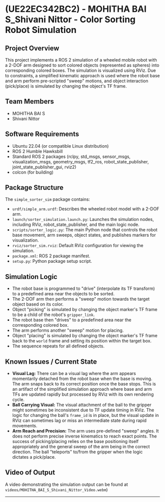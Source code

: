 # (UE22EC342BC2) - MOHITHA BAI S_Shivani Nittor - Color Sorting Robot Simulation

## Project Overview

This project implements a ROS 2 simulation of a wheeled mobile robot with a 2-DOF arm designed to sort colored objects (represented as spheres) into corresponding colored boxes. The simulation is visualized using RViz. Due to constraints, a simplified kinematic approach is used where the robot base and arm perform pre-scripted "sweep" motions, and object interaction (pick/place) is simulated by changing the object's TF frame.

## Team Members

- MOHITHA BAI S 
- Shivani Nittor

## Software Requirements

- Ubuntu 22.04 (or compatible Linux distribution)
- ROS 2 Humble Hawksbill
- Standard ROS 2 packages (rclpy, std_msgs, sensor_msgs, visualization_msgs, geometry_msgs, tf2_ros, robot_state_publisher, joint_state_publisher_gui, rviz2)
- colcon (for building)

## Package Structure

The `simple_sorter_sim` package contains:
- `urdf/simple_arm.urdf`: Describes the wheeled robot model with a 2-DOF arm.
- `launch/sorter_simulation.launch.py`: Launches the simulation nodes, including RViz, robot_state_publisher, and the main logic node.
- `scripts/sorter_logic.py`: The main Python node that controls the robot base movement, arm sweeps, object states, and publishes markers for visualization.
- `rviz/sorter_sim.rviz`: Default RViz configuration for viewing the simulation.
- `package.xml`: ROS 2 package manifest.
- `setup.py`: Python package setup script.


## Simulation Logic

- The robot base is programmed to "drive" (interpolate its TF transform) to a predefined area near the objects to be sorted.
- The 2-DOF arm then performs a "sweep" motion towards the target object based on its color.
- Object "picking" is simulated by changing the object marker's TF frame to be a child of the robot's `gripper_link`.
- The robot base then "drives" to a predefined area near the corresponding colored box.
- The arm performs another "sweep" motion for placing.
- Object "placing" is simulated by changing the object marker's TF frame back to the `world` frame and setting its position within the target box.
- The sequence repeats for all defined objects.

## Known Issues / Current State

- **Visual Lag:** There can be a visual lag where the arm appears momentarily detached from the robot base when the base is moving. The arm snaps back to its correct position once the base stops. This is an artifact of the simplified simulation approach where base and arm TFs are updated rapidly but processed by RViz with its own rendering cycle.
- **Ball Carrying Visual:** The visual attachment of the ball to the gripper might sometimes be inconsistent due to TF update timing in RViz. The logic for changing the ball's `frame_id` is in place, but the visual update in RViz can sometimes lag or miss an intermediate state during rapid movements.
- **Arm Reach and Precision:** The arm uses pre-defined "sweep" angles. It does not perform precise inverse kinematics to reach exact points. The success of picking/placing relies on the base positioning itself appropriately and the general sweep of the arm being in the correct direction. The ball "teleports" to/from the gripper when the logic dictates a pick/place.

## Video of Output

 A video demonstrating the simulation output can be found at `videos/MOHITHA_BAI_S_Shivani_Nittor_Video.webm`)



---